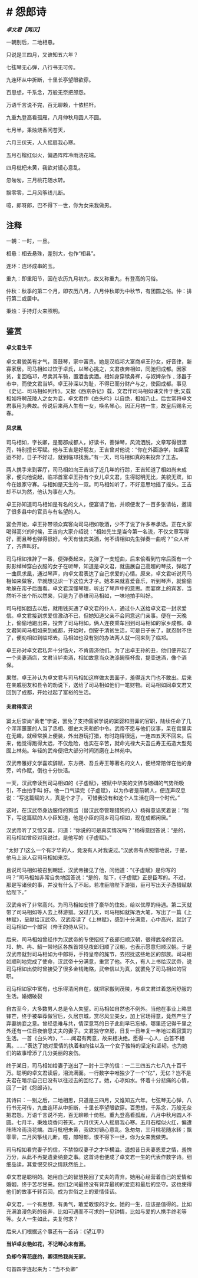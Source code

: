 # # 怨郎诗

***卓文君【两汉】***

一朝别后，二地相悬。

只说是三四月，又谁知五六年？

七弦琴无心弹，八行书无可传。

九连环从中折断，十里长亭望眼欲穿。

百思想，千系念，万般无奈把郎怨。

万语千言说不完，百无聊赖，十依栏杆。

九重九登高看孤雁，八月仲秋月圆人不圆。

七月半，秉烛烧香问苍天，

六月三伏天，人人摇扇我心寒。

五月石榴红似火，偏遇阵阵冷雨浇花端。

四月枇杷未黄，我欲对镜心意乱。

忽匆匆，三月桃花随水转。

飘零零，二月风筝线儿断。

噫，郎呀郎，巴不得下一世，你为女来我做男。

## 注释

一朝：一时，一旦。

相悬：相去悬殊，差别大，也作“相县”。

连环：连环成串的玉。

重九：即重阳节，因在农历九月初九，故又称重九，有登高的习俗。

仲秋：秋季的第二个月，即农历八月，八月仲秋即为中秋节，有团圆之俗。仲：排行第二或居中。

秉烛：手持灯火来照明。

## 鉴赏

#### 卓文君生平

卓文君貌美有才气，善鼓琴，家中富贵。她是汉临邛大富商卓王孙女，好音律，新寡家居。司马相如过饮于卓氏，以琴心挑之，文君夜奔相如，同驰归成都。因家贫，复回临邛，尽卖其车骑，置酒舍卖酒。相如身穿犊鼻裈，与奴婢杂作﹑涤器于市中，而使文君当垆。卓王孙深以为耻，不得已而分财产与之，使回成都。事见《史记．司马相如列传》。又据《西京杂记》载，文君作司马相如诔文传于世;又载相如将聘茂陵人之女为妾，卓文君作《白头吟》以自绝，相如乃止。后世常将卓文君事用为典故。传说后来两人生有一女，唤名琴心。因正月初一生，故皇后赐名元春。

#### 凤求凰

司马相如，字长卿，是蜀郡成都人，好读书，善弹琴，风流洒脱，文章写得很漂亮，特别擅长写赋。他与王吉是好朋友，王吉曾对他说：“你在外面游学，如果官运不好，日子不好过，就到临邛找我。”有一天，司马相如真的来投奔了王吉。

两人携手来到客厅，司马相如向王吉谈了近几年的行踪，王吉知道了相如尚未成家，便向他说起，临邛首富卓王孙有个女儿卓文君，生得聪明无比，美貌无双，如今在娘家守寡。与相如是天生的一双。司马相如听了，不好意思地摇了摇头。王吉却不以为然，他认为事在人为。

卓王孙知道司马相如是有名的文人，便宴请了他，并顺便发了一百多张请帖，邀请了很多县中的官员与有名望的人。

宴会开始，卓王孙带领众宾客向司马相如敬酒，少不了说了许多奉承话。正在大家喝得高兴的时候，王吉向大家介绍说：“相如先生是当今第一名流，不仅文章写得好，而且琴也弹得很好。今天有佳宾美酒，何不请相如先生弹奏一曲呢？”众人听了，齐声叫好。

司马相如推辞了一番，便弹奏起来，先弹了一支短曲，后来偷看到竹帘后面有一个影影绰绰穿白衣服的女子在听琴，知道是卓文君，就施展自己高超的琴技，弹起了一曲凤求凰，通过琴声，向卓文君表达了自己求爱的心情。原来，卓文君听说司马相如来做客，早就想见识一下这位大才子。她本来就喜爱音乐，听到琴声，就偷偷地躲在帘子后面看。卓文君深懂琴理，听出了琴声中的意思。而宴席上的宾客，当然听不出个所以然来，只是为了恭维司马相如，一味地拍手叫好。

司马相如回去以后，就用钱买通了卓文君的仆人，通过仆人送给卓文君一封求爱信。卓文君接到求爱信激动不已，但她知道父亲不会同意这门亲事。便在一天晚上，偷偷地跑出来，投奔了司马相如。俩人连夜乘车回到司马相如的家乡成都。卓文君同司马相如来到成都，开始时，倒安于清贫生活，可是日子长了，就忍耐不住了，便劝相如到临邛去。马相如也没有别的办法两人就一同来到了临邛。

卓王孙对卓文君私奔十分恼火，不肯周济他们。为了出卓王孙的丑，他们便开起了一个夫妻酒店，文君当垆卖酒，相如故意当众洗涤碗筷杯盘，提壶送酒，像个酒保。

果然，卓王孙认为卓文君与司马相如这样做太丢面子，羞得连大门也不敢出。后来在亲戚朋友和县令的劝说下，送给了司马相如他们一笔财物。司马相如同卓文君又回到了成都，开始过起了富裕的生活。

#### 夫君得赏识

窦太后崇尚“黄老”学说，罢免了支持儒家学说的窦婴和田羛的官职，陆续任命了几个浑浑噩噩的人当了丞相、御史大夫和郎中令。武帝不愿与他们议事，呆在宫里实在无趣，就经常换上便装，外出游玩打猎，有时跑得很远，一连四五天不回来。后来，他觉得跑得太远，不仅危险，也实在辛苦，就命光禄大夫吾丘寿王拓造大型苑囿上林苑。年轻的武帝便把大部分时间消磨在上林苑中。

汉武帝雅好文学喜欢辞赋，东方朔、吾丘寿王等著名的文人，便经常陪伴在他的身旁，吟作赋，倒也十分快活。

一天，汉武帝读到司马相如的《子虚赋》，被赋中华美的文辞与磅礴的气势所吸引，不由拍手叫
好。他一口气读完《子虚赋》，以为作者是前朝人，便连声叹息说：“写这篇赋的人，真是个才子，
可惜我没有和这个人生活在同一个时代。”

这时，在汉武帝身边服侍的狗监（替汉武帝管理猎狗的人）杨得意谄笑着说：“陛下，写这篇赋的人小臣知道，他是小臣的同乡司马相如，现在成都闲居。”

汉武帝听了又惊又喜，问道：“你说的可是真实情况吗？"杨得意回答说：“是的，司马相如曾经对我说过，是他写的《子虚赋》。”

“太好了!这么一个有才华的人，竟没有人对我说过。”汉武帝有点惋惜地说，于是，他马上派人召司马相如来京。

且说司马相如被召到朝廷，汉武帝接见了他，问他道：“《子虚赋》是你写的吗？”司马相如非常自负地回答说：“是的，陛下，《子虚赋》正是臣写的。不过，那是写诸侯的事，并没有什么了不起。若准臣陪陛下游猎，臣可写出天子游猎赋献给陛下。”

汉武帝听了非常高兴。为司马相如安排了豪华的住处，给以优厚的待遇。第二天就带了司马相如等人去上林游猎。没过几天，司马相如就挥洒大笔，写出了一篇《上林赋》，呈献给汉武帝。汉武帝读了《上林赋》，感到十分满意，心中高兴，就封了司马相如一个郎官（帝王的侍从官）。

后来，司马相如曾经作为汉武帝的专使招抚了夜郎归顺汉朝，很得武帝的赏识。邛、鮈、冉、鮉一带地区各族首领见夜郎归顺了汉朝，也表示愿意归顺汉朝。于是汉武帝就封司马相如为中郎将，手持皇帝的旄节，去招抚这些地区的部族。司马相如顺利地完成了使命，汉武帝十分满意，重赏了他。不久，有人上书给汉武帝，说司马相如出使时曾接受了很多金钱贿赂，武帝信以为真，就罢免了司马相如的官职。

司马相如家中富有，也乐得清闲自在，就把家搬到茂陵，与卓文君过着悠闲舒服的生活。婚姻破裂

自古至今，大多数男人总是令人失望。司马相如自然也不例外。当他在事业上略显锋芒，终于被举荐做官后，久居京城，赏尽风尘美女，加上官场得意，竟然产生了弃妻纳妾之意。曾经患难与共，情深意笃的日子此刻早已忘却。哪里还记得千里之外还有一位日夜倍思丈夫的妻子。文君独守空房，日复一日年复一年地过着寂寞的生活。一首《白头吟》，“……闻君有两意，故来相决绝。愿得一心人，白首不相离。……”表达了她对爱情的执着和向往以及一个女子独特的坚定和坚韧。也为她们的故事增添了几分美丽的哀伤。

终于某日，司马相如给妻子送出了一封十三字的信：一二三四五六七八九十百千万。聪明的卓文君读后，泪流满面。一行数字中唯独少了一个“亿”，无亿？岂不是夫君在暗示自己已没有以往过去的回忆了。她，心凉如水。怀着十分悲痛的心情，回了一封《怨郎诗》。

其诗曰：一别之后，二地相思，只道是三四月，又谁知五六年。七弦琴无心弹，八行书无可传，九曲连环从中折断，十里长亭望眼欲穿。百思想，千系念，万般无奈把君怨。万语千言说不完，百无聊赖十倚栏。重九登高看孤雁，八月中秋月圆人不圆。七月半，秉烛烧香问苍天。六月伏天人人摇扇我心寒。五月石榴似火红，偏遭阵阵冷雨浇花端。四月枇杷未黄，我欲对镜心意乱。急匆匆，三月桃花随水转；飘零零，二月风筝线儿断。噫，郎呀郎，恨不得下一世，你为女来我做男。

司马相如看完妻子的信，不禁惊叹妻子之才华横溢。遥想昔日夫妻恩爱之情，羞愧万分，从此不再提遗妻纳妾之事。这首诗也便成了卓文君一生的代表作数字诗。细细品读，其爱恨交织之情跃然纸上。

卓文君是聪明的。她用自己的智慧挽回了丈夫的背弃。她用心经营着自己的爱情和婚姻，终于苦尽甘来。他们之间最终没有背弃最初的爱恋和最后的坚守。这也使得他们的故事千转百回，成为世俗之上的爱情佳话。

卓文君，一个有思想，有勇气，敢爱敢恨的才女。她的一生，应该是值得的。比如充满浪漫色彩的夜奔，比如可遇而不可求的一见钟情，比如与爱的人携手终老等等。女人一生如此，夫复何求？

后来人们根据这个事还有一首诗：《望江亭》

**当垆卓女艳如花，不记琴心未有涯。**

**负却今宵花底约，卿须怜我尚无家。**

句首四字连起来为：“当不负卿”
